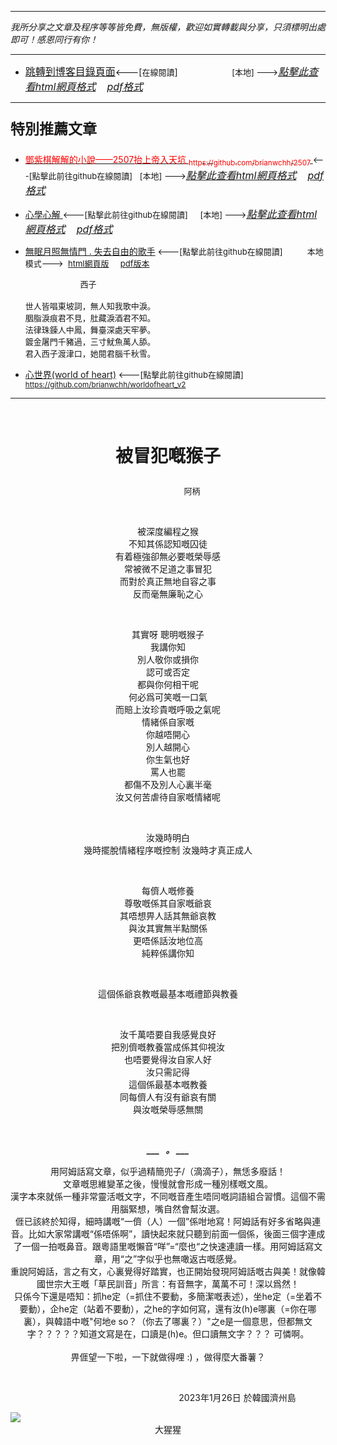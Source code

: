 ***
*我所分享之文章及程序等等皆免費，無版權，歡迎如實轉載與分享，只須標明出處即可！感恩同行有你！* 
****
- [<font size=3>跳轉到博客目錄頁面</font>](../../tableOfContent.md)<---[<font size=2>在線閱讀</font>]&nbsp;&nbsp; &nbsp; &nbsp; &nbsp; &nbsp; &nbsp; &nbsp; &nbsp; &nbsp;&nbsp; &nbsp;  <font size=2> [本地] ---></font><font size=3>[*_點擊此查看html網頁格式_*](../../tableOfContent.html)&nbsp; &nbsp; [*_pdf格式_*](../../tableOfContent.md.pdf)</font>
****

### <p style="font-size: 23px; font-weight:900;">特別推薦文章</p>

- [<font color=red> 鄧紫棋解解的小說——2507抬上帝入天坑 <sub>https://github.com/brianwchh/2507 </sub></font>](https://github.com/brianwchh/worldofheart_v2/blob/main/md_and_html/%E9%84%A7%E7%B4%AB%E6%A3%8B%E8%A7%A3%E8%A7%A3%E7%9A%84%E5%B0%8F%E8%AA%AA%E2%80%94%E2%80%942507%E6%8A%AC%E4%B8%8A%E5%B8%9D%E5%85%A5%E5%A4%A9%E5%9D%91.md)<font size=2><---[點擊此前往github在線閱讀]</font>&nbsp;&nbsp; <font size=2> [本地] ---></font><font size=3>[*_點擊此查看html網頁格式_*](../../md_and_html/鄧紫棋解解的小說——2507抬上帝入天坑.html)&nbsp; &nbsp; [*_pdf格式_*](../../md_and_html/鄧紫棋解解的小說——2507抬上帝入天坑.md.pdf)</font> 

- [<font  > 心學心解 </font>](https://github.com/brianwchh/worldofheart_v2/blob/main/md_and_html/%E5%BF%83%E5%AD%B8%E6%96%B0%E8%A7%A3.md)<font size=2><---[點擊此前往github在線閱讀]</font>&nbsp;&nbsp; &nbsp;   <font size=2> [本地] ---></font><font size=3>[*_點擊此查看html網頁格式_*](../../md_and_html/心學新解.html)&nbsp; &nbsp; [*_pdf格式_*](../../md_and_html/心學新解.md.pdf)</font> 

- [<font  >無眠月照無情門 . 失去自由的歌手</font>](https://github.com/brianwchh/worldofheart_v2/blob/main/md_and_html/%E7%84%A1%E7%9C%A0%E6%9C%88%E7%85%A7%E7%84%A1%E6%83%85%E9%96%80.md)<font size=2> <---[點擊此前往github在線閱讀]</font> &nbsp;&nbsp;&nbsp;&nbsp;&nbsp;&nbsp;&nbsp;&nbsp; <font size=2>本地模式---> &nbsp;[html網頁版](../../md_and_html/無眠月照無情門.html) &nbsp;&nbsp;&nbsp; [pdf版本](../../md_and_html/無眠月照無情門.md.pdf) </font>

    <p><font size=2>&nbsp; &nbsp; &nbsp; &nbsp; &nbsp; &nbsp; &nbsp; &nbsp; &nbsp; &nbsp; &nbsp; &nbsp; 西子</br></br>世人皆唱東坡詞，無人知我歌中淚。</br>胭脂淚痕君不見，肚藏淚酒君不知。</br>法律珠鍊人中鳳，舞臺深處天牢夢。</br>鍍金屠門千豬過，三寸魷魚萬人舔。</br>君入西子渡津口，她閱君腦千秋雪。</font></p>
    
- [<font  >心世界(world of heart)</font>](https://github.com/brianwchh/worldofheart_v2)<font size=2> <---[點擊此前往github在線閱讀]</font> <sub> https://github.com/brianwchh/worldofheart_v2 </sub>

   

****

</br>

# <p align="center" > **被冒犯嘅猴子** </p> 

<p align="center" style="font-size: small;">&nbsp;&nbsp;&nbsp;&nbsp;&nbsp;&nbsp;&nbsp;&nbsp;&nbsp;&nbsp;&nbsp;&nbsp;&nbsp;&nbsp;&nbsp;&nbsp;&nbsp;&nbsp;&nbsp;&nbsp; 阿柄</p>


<div align="center"> <!-- div_1-->

<p align="center"> 
  

</br>

被深度編程之猴   
不知其係認知嘅囚徒  
有着極強卻無必要嘅榮辱感  
常被微不足道之事冒犯   
而對於真正無地自容之事   
反而毫無廉恥之心   

</br>

其實呀 聰明嘅猴子   
我講你知   
別人敬你或損你  
認可或否定  
都與你何相干呢   
何必爲可笑嘅一口氣   
而賠上汝珍貴嘅呼吸之氣呢    
情緒係自家嘅   
你越唔開心  
別人越開心   
你生氣也好  
罵人也罷  
都傷不及別人心裏半毫   
汝又何苦虐待自家嘅情緒呢  


</br>

汝幾時明白  
幾時擺脫情緒程序嘅控制 
汝幾時才真正成人  
 

</br>

每儕人嘅修養  
尊敬嘅係其自家嘅爺哀   
其唔想畀人話其無爺哀教    
與汝其實無半點關係   
更唔係話汝地位高   
純粹係講你知  

</br>

這個係爺哀教嘅最基本嘅禮節與教養

</br>

汝千萬唔要自我感覺良好   
把別儕嘅教養當成係其仰視汝   
也唔要覺得汝自家人好   
汝只需記得   
這個係最基本嘅教養  
同每儕人有沒有爺哀有關   
與汝嘅榮辱感無關   

</br>


***___  &nbsp; 。 ___***

用阿姆話寫文章，似乎過精簡兜子/（滴滴子），無恁多廢話！</br>文章嘅思維變革之後，慢慢就會形成一種別樣嘅文風。</br> 漢字本來就係一種非常靈活嘅文字，不同嘅音產生唔同嘅詞語組合習慣。這個不需用腦緊想，嘴自然會幫汝選。</br> 𠊎已該終於知得，細時講嘅“一儕（人）一個”係咁地寫！阿姆話有好多省略與連音。比如大家常講嘅“係唔係啊”，讀快起來就只聽到前面一個係，後面三個字連成了一個一拍嘅鼻音。跟粵語里嘅懶音“咩”=“麼也“之快速連讀一樣。用阿姆話寫文章，用“之”字似乎也無噉返古嘅感覺。</br> 重說阿姆話，言之有文，心裏覺得好踏實，也正開始發現阿姆話嘅古與美！就像韓國世宗大王嘅「草民訓音」所言：有音無字，萬萬不可！深以爲然！</br> 只係今下還是唔知：抓he定（=抓住不要動，多簡潔嘅表述），坐he定（=坐着不要動），企he定（站着不要動），之he的字如何寫，還有汝(h)e哪裏（=你在哪裏），與韓語中嘅"何地e so？（你去了哪裏？）"之e是一個意思，但都無文字？？？？？知道文寫是在，口讀是(h)e。但口讀無文字？？？ 可憐啊。
</br></br> 畀𠊎望一下啦，一下就做得哩 :) ，做得麼大番薯？


</br>


</p>



<p align="right"> 2023年1月26日 於韓國濟州島 &nbsp;&nbsp;&nbsp;&nbsp;&nbsp;&nbsp;&nbsp;&nbsp;&nbsp;&nbsp;&nbsp; </p>  
</div> <!-- end of div_1-->

<div align="center" >

 

</div>




<!-- image area, flex to make it center,it may not work for github, for html and pdf rendering only -->
<div align="center" style="page-break-inside: avoid; margin-top:1px; margin-bottom:1px;"> <!-- pictureWrapper_div add this only to make the bendan github understand -->
  <div class="ImageWrapperFlex" >
   <div class="FlexSide"  ></div>
   <image class="FlexImage"   src='./images/gx1.jpeg'/>
   <div class="FlexSide" ></div>
  </div>
  <p align="center" style="margin:0px;">  大猩猩 </p> 
</div> <!-- end pictureWrapper_div -->




</br>
</br>

<style>

.ImageWrapperFlex {
    display: flex; 
    flex-direction: row; 
    margin-top: 1px; 
    margin-bottom: 1px;

    width: 100% ;
}

.FlexSide {
    flex-basis: 0px ;
    flex:1;

}



/* large device screen 設置熒幕顯示圖片大小（電腦等大型屏幕）*/
@media only screen and (min-width: 600px) {

    .FlexImage {
        flex-basis: 600px ;
        flex:0;    
        height:auto; 
        max-width: 600px;
        min-width: 600px;
     
    }

}

 /* small device screen 設置熒幕顯示圖片大小（平板手機等屏幕）*/
@media only screen and (max-width: 600px) {
    
    .FlexImage {
        flex-basis: 600px ;
        flex:1;
        height:auto; 
     
    }

}

/* style for print !important 設置打印圖片大小*/
@media print {

    .FlexImage {
        flex-basis: 500px ;
        flex:0;    
        height:auto; 
        max-width: 500px;
        min-width: 500px;
     
    }
}


</style>
